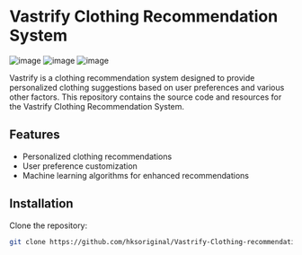 # Vastrify Clothing Recommendation System
![image](https://github.com/hksoriginal/Vastrify-Clothing-recommendation-system/assets/44989568/b4167e77-3558-46a2-bdfc-db1de738f1ae)
![image](https://github.com/hksoriginal/Vastrify-Clothing-recommendation-system/assets/44989568/1dcd913e-76e1-4125-a1aa-6999abe015f3)
![image](https://github.com/hksoriginal/Vastrify-Clothing-recommendation-system/assets/44989568/5ab541ab-603e-4ef4-be25-74e8e5341840)


Vastrify is a clothing recommendation system designed to provide personalized clothing suggestions based on user preferences and various other factors. This repository contains the source code and resources for the Vastrify Clothing Recommendation System.

## Features

- Personalized clothing recommendations
- User preference customization
- Machine learning algorithms for enhanced recommendations

## Installation

Clone the repository:

```bash
git clone https://github.com/hksoriginal/Vastrify-Clothing-recommendation-system.git

